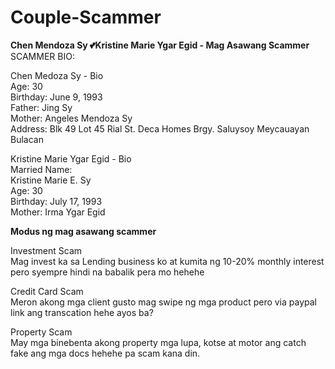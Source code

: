 # Couple-Scammer
<b>Chen Mendoza Sy 💕Kristine Marie Ygar Egid - Mag Asawang Scammer</b>
SCAMMER BIO:

Chen Medoza Sy - Bio<br>
Age: 30<br>
Birthday: June 9, 1993<br>
Father: Jing Sy<br>
Mother: Angeles Mendoza Sy<br>
Address: Blk 49 Lot 45 Rial St. Deca Homes Brgy. Saluysoy Meycauayan Bulacan<br>

Kristine Marie Ygar Egid - Bio<br>
Married Name:<br>
Kristine Marie E. Sy<br>
Age: 30<br>
Birthday: July 17, 1993<br>
Mother: Irma Ygar Egid<br>

<b>Modus ng mag asawang scammer</b><br>

Investment Scam<br>
Mag invest ka sa Lending business ko at kumita ng 10-20% monthly interest pero syempre hindi na babalik pera mo hehehe

Credit Card Scam<br>
Meron akong mga client gusto mag swipe ng mga product pero via paypal link ang transcation hehe ayos ba?

Property Scam<br>
May mga binebenta  akong property mga lupa, kotse at motor ang catch fake ang mga docs hehehe pa scam kana din. 
